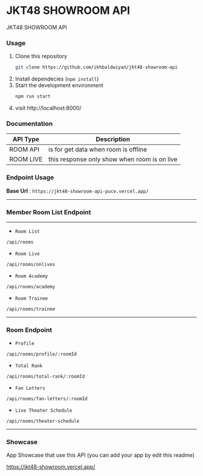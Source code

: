 # JKT48 SHOWROOM API

JKT48 SHOWROOM API

### Usage
1. Clone this repository
    ```bash
    git clone https://github.com/ikhbaldwiyan/jkt48-showroom-api
    ```
2. Install dependecies (`npm install`)
3. Start the development environment
    ```bash
    npm run start
    ```
4. visit http://localhost:8000/


### Documentation

| API Type | Description |
| ------ | ----------- |
| ROOM API   | is for get data when room is offline |
| ROOM LIVE  | this response only show when room is on live |

### Endpoint Usage

**Base Url** : `https://jkt48-showroom-api-puce.vercel.app/`

----

###  Member Room List Endpoint

----
* `Room List`

```
/api/rooms
```

* `Room Live`

```
/api/rooms/onlives
```

* `Room Academy`

```
/api/rooms/academy
```

* `Room Trainee`

```
/api/rooms/trainee
```

----

### Room Endpoint

* `Profile`

```
/api/rooms/profile/:roomId
```

* `Total Rank`

```
/api/rooms/total-rank/:roomId
```

* `Fan Letters`

```
/api/rooms/fan-letters/:roomId
```

* `Live Theater Schedule `

```
/api/rooms/theater-schedule
```
----

### Showcase

App Showcase that use this API (you can add your app by edit this readme)

https://jkt48-showroom.vercel.app/
